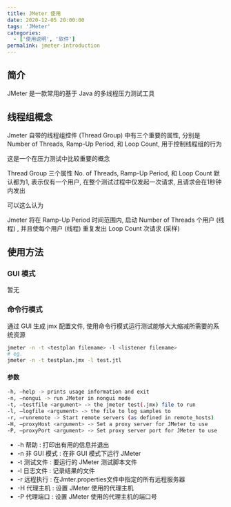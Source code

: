 ```yaml
---
title: JMeter 使用
date: 2020-12-05 20:00:00
tags: 'JMeter'
categories:
  - ['使用说明', '软件']
permalink: jmeter-introduction
---
```


## 简介

JMeter 是一款常用的基于 Java 的多线程压力测试工具

<!-- more -->

## 线程组概念

Jmeter 自带的线程组控件 (Thread Group) 中有三个重要的属性, 分别是 Number of Threads, Ramp-Up Period, 和 Loop Count, 用于控制线程组的行为

这是一个在压力测试中比较重要的概念

Thread Group 三个属性 No. of Threads, Ramp-Up Period, 和 Loop Count 默认都为1, 表示仅有一个用户, 在整个测试过程中仅发起一次请求, 且请求会在1秒钟内发出

可以这么认为

Jmeter 将在 Ramp-Up Period 时间范围内, 启动 Number of Threads 个用户 (线程) , 并且使每个用户 (线程) 重复发出 Loop Count 次请求 (采样)

## 使用方法

### GUI 模式

暂无

### 命令行模式

通过 GUI 生成 jmx 配置文件, 使用命令行模式运行测试能够大大缩减所需要的系统资源

```sh
jmeter -n -t <testplan filename> -l <listener filename>
# eg.
jmeter -n -t testplan.jmx -l test.jtl
```

#### 参数

```sh
-h, –help -> prints usage information and exit
-n, –nongui -> run JMeter in nongui mode
-t, –testfile <argument> -> the jmeter test(.jmx) file to run
-l, –logfile <argument> -> the file to log samples to
-r, –runremote -> Start remote servers (as defined in remote_hosts)
-H, –proxyHost <argument> -> Set a proxy server for JMeter to use
-P, –proxyPort <argument> -> Set proxy server port for JMeter to use
```

- -h 帮助 : 打印出有用的信息并退出
- -n 非 GUI 模式 : 在非 GUI 模式下运行 JMeter
- -t 测试文件 : 要运行的 JMeter 测试脚本文件
- -l 日志文件 : 记录结果的文件
- -r 远程执行 : 在Jmter.properties文件中指定的所有远程服务器
- -H 代理主机 : 设置 JMeter 使用的代理主机
- -P 代理端口 : 设置 JMeter 使用的代理主机的端口号

